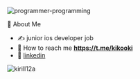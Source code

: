![programmer-programming](https://user-images.githubusercontent.com/45273279/168445585-ce15b33e-f945-4919-9f0a-0b95e7f5b26f.gif)

👾  About Me

   - ✍️  junior ios developer job
   - 💬 How to reach me **https://t.me/kikooki**
   - 💼  [linkedin](https://www.linkedin.com/in/kirill-drozdov-7ba685227/) 
   
<p><img align="center" src="https://github-readme-streak-stats.herokuapp.com/?user=kirill12a&" alt="kirill12a" /></p>
